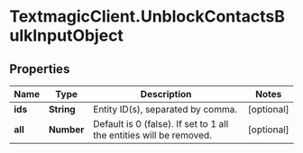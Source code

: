 # TextmagicClient.UnblockContactsBulkInputObject

## Properties
Name | Type | Description | Notes
------------ | ------------- | ------------- | -------------
**ids** | **String** | Entity ID(s), separated by comma. | [optional] 
**all** | **Number** | Default is 0 (false). If set to 1 all the entities will be removed. | [optional] 


